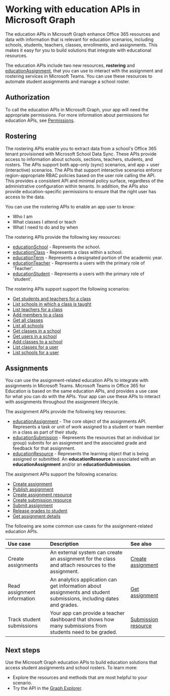 # Working with education APIs in Microsoft Graph

<!-- This content is not specific to the Education APIs. This overview topic should tell the story about the EDU APIs in Microsoft Graph specifically, rather than the Microsoft Graph API in general (that's covered in other topics).
The Microsoft Graph API provides access to Office 365 resources through one REST endpoint and one access token. This is done by accessing the Graph through a set of URLs like the following examples:

    https://graph.microsost.com/<version>/users
    https://graph.microsost.com/<version>/groups
    https://graph.microsoft.com/<version>/me/calendars
-->

The education APIs in Microsoft Graph enhance Office 365 resources and data with information that is relevant for education scenarios, including schools, students, teachers, classes, enrollments, and assignments. This makes it easy for you to build solutions that integrate with educational resources.

The education APIs include two new resources, **rostering** and [educationAssignment](resources/educationassignment.md), that you can use to interact with the assignment and rostering services in Microsoft Teams. You can use these resources to automate student assignments and manage a school roster.

<!-- What resource should we link to for rostering? Is there a resource for rostering? If not, please update the text so that it does not imply that rostering is a resource. -->

## Authorization

To call the education APIs in Microsoft Graph, your app will need the appropriate permissions. 
For more information about permissions for education APIs, see [Permissions](../../../concepts/permissions_reference.md). 

## Rostering

The rostering APIs enable you to extract data from a school's Office 365 tenant provisioned with Microsoft School Data Sync. These APIs provide access to information about schools, sections, teachers, students, and rosters. The APIs support both app-only (sync) scenarios, and app + user (interactive) scenarios. The APIs that support interactive scenarios enforce region-appropriate RBAC policies based on the user role calling the API. This provides a consistent API and minimal policy surface, regardless of the administrative configuration within tenants. In addition, the APIs also provide education-specific permissions to ensure that the right user has access to the data.

You can use the rostering APIs to enable an app user to know:

- Who I am
- What classes I attend or teach
- What I need to do and by when

The rostering APIs provide the following key resources:

- [educationSchool](resources/educationschool.md) - Represents the school.
- [educationClass](resources/educationclass.md) - Represents a class within a school.
- [educationTerm](resources/educationterm.md) - Represents a designated portion of the academic year.
- [educationTeacher](resources/educationteacher.md) - Represents a users with the primary role of 'Teacher'.
- [educationStudent](resources/educationstudent.md) - Represents a users with the primary role of 'student'.

The rostering APIs support support the following scenarios:

- [Get students and teachers for a class](./api/educationclass_list_members.md)
- [List schools in which a class is taught](./api/educationclass_list_schools.md)
- [List teachers for a class](./api/educationclass_list_teachers.md)
- [Add members to a class](./api/educationclass_post_members.md) 
- [Get all classes](./api/educationroot_list_classes.md )
- [List all schools](./api/educationroot_list_schools.md)
- [Get classes in a school](./api/educationschool_list_classes.md)
- [Get users in a school](./api/educationschool_list_users.md)
- [Add classes to a school](./api/educationschool_post_classes.md)
- [List classes for a user](./api/educationuser_list_classes.md)
- [List schools for a user](./api/educationuser_list_schools.md)

## Assignments 

You can use the assignment-related education APIs to integrate with assignments in Microsoft Teams. Microsoft Teams in Office 365 for Education is based on the same education APIs, and provides a use case for what you can do with the APIs. Your app can use these APIs to interact with assignments throughout the assignment lifecycle. 

<!-- I'm not sure that this text is clear. See the sentence that I added to the previous paragraph; please update to clarify the meaning.
The Public API is the same API that _Microsoft Teams in Office 365 for Education_ built it's user interface with.  Thus, the best sample of what can be built with the Microsoft **Assignments** API is _Microsoft Teams in Office 365 for Education_.  
-->

The assignment APIs provide the following key resources:

- [educationAssignment](./resources/educationassignment.md) - The core object of the assignments API. Represents a task or unit of work assigned to a student or team member in a class as part of their study.
- [educationSubmission](.resources/educationsubmission.md) - Represents the resources that an individual (or group) submits for an assignment and the associated grade and feedback for that assignment.
- [educationResource](resources/educationresource.md) - Represents the learning object that is being assigned or submitted. An **educationResource** is associated with an **educationAssignment** and/or an **educationSubmission**.

The assignment APIs support the following scenarios:

- [Create assignment](./api/educationclass_post_assignments.md)
- [Publish assignment](./api/educationassignment_publish.md)
- [Create assignment resource](./api/educationassignment_post_resources.md)
- [Create submission resource](./api/educationsubmission_post_resources.md)
- [Submit assignment](./api/educationsubmission_submit.md)   
- [Release grades to student](./api/educationsubmission_release.md) 
- [Get assignment details](./api/educationuser_list_assignments.md)

The following are some common use cases for the assignment-related education APIs.

|Use case|Description|See also|
|:-------|:----------|:-------|
|Create assignments|An external system can create an assignment for the class and attach resources to the assignment.|[Create assignment](../api/educationassignment_post_resources.md)|
|Read assignment information|An analytics application can get information about assignments and student submissions, including dates and grades.|[Get assignment](../api/educationassignment_get.md)|
|Track student submissions|Your app can provide a teacher dashboard that shows how many submissions from students need to be graded.|[Submission resource](educationsubmission.md)|


## Next steps
Use the Microsoft Graph education APIs to build education solutions that access student assignments and school rosters. To learn more:

- Explore the resources and methods that are most helpful to your scenario.
- Try the API in the [Graph Explorer](https://developer.microsoft.com/en-us/graph/graph-explorer).

